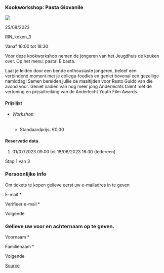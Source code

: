 ### Kookworkshop: Pasta Giovanile

![](https://s3-eu-west-1.amazonaws.com/os-kwdo/prod/vgc/images/activity/649ab81be4a7d_alice-pasqual-pasta.jpg)

25/08/2023

RIN\_koken\_3

Vanaf 16:00 tot 18:30

Voor deze kookworkshop nemen de jongeren van het Jeugdhuis de keuken over. Op het menu: pasta! E basta.  
  
Laat je leiden door een bende enthousiaste jongeren, beleef een verbindend moment met je collega-foodies en geniet bovenal een gezellige namiddag! Samen bereiden jullie de maaltijden voor Resto Guido van die avond voor. Geniet nadien van nog meer jong Anderlechts talent met de vertoning en prijsuitreiking van de Anderlecht Youth Film Awards.  
  
  
  

#### Prijslijst

* ###### Workshop:
    
    * Standaardprijs: €0,00

  

#### Reservatie data

1.  01/07/2023 09:00 tot 18/08/2023 16:00 (Iedereen)

Stap 1 van 3

 

### Persoonlijke info

Om tickets te kopen gelieve eerst uw e-mailadres in te geven

  

E-mail * 

Verifieer e-mail * 

Volgende

### Gelieve uw voor en achternaam op te geven.

Voornaam * 

Familienaam * 

Volgende

[Source](https://tickets.vgc.be/ticketingActivity/subscribe/RIN_koken_3)